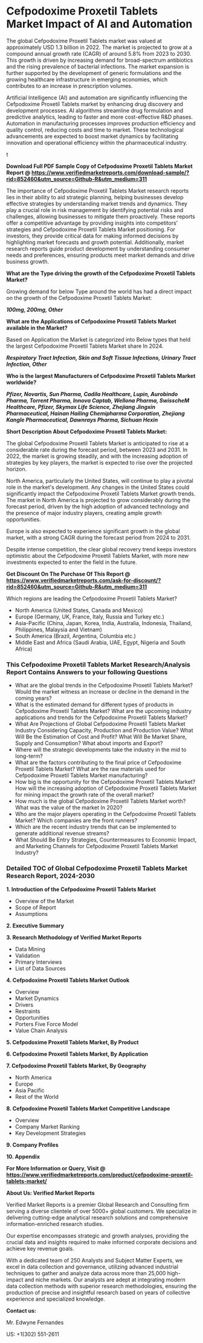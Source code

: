 <meta name="title" content="Global Cefpodoxime Proxetil Tablets Market Impact of AI and Automation"><meta name="description" content="The global Cefpodoxime Proxetil Tablets market was valued at approximately USD 1.3 billion in 2022. The market is projected to grow at a compound annual growth rate (C"><meta name="title" content="Cefpodoxime Proxetil Tablets Market Size, Share, Scope, Trends, Growth, Opportunities, Analysis, Forecast"><h1>Cefpodoxime Proxetil Tablets Market Impact of AI and Automation</h1><p>The global Cefpodoxime Proxetil Tablets market was valued at approximately USD 1.3 billion in 2022. The market is projected to grow at a compound annual growth rate (CAGR) of around 5.8% from 2023 to 2030. This growth is driven by increasing demand for broad-spectrum antibiotics and the rising prevalence of bacterial infections. The market expansion is further supported by the development of generic formulations and the growing healthcare infrastructure in emerging economies, which contributes to an increase in prescription volumes.</p><p>Artificial Intelligence (AI) and automation are significantly influencing the Cefpodoxime Proxetil Tablets market by enhancing drug discovery and development processes. AI algorithms streamline drug formulation and predictive analytics, leading to faster and more cost-effective R&D phases. Automation in manufacturing processes improves production efficiency and quality control, reducing costs and time to market. These technological advancements are expected to boost market dynamics by facilitating innovation and operational efficiency within the pharmaceutical industry.</p>t</p><p id="" class=""><strong>Download Full PDF Sample Copy of Cefpodoxime Proxetil Tablets Market Report @ <a href="https://www.verifiedmarketreports.com/download-sample/?rid=852460&utm_source=Github-R&utm_medium=311" target="_blank">https://www.verifiedmarketreports.com/download-sample/?rid=852460&utm_source=Github-R&utm_medium=311</a></strong></p><p>The importance of&nbsp;Cefpodoxime Proxetil Tablets Market research reports lies in their ability to aid strategic planning, helping businesses develop effective strategies by understanding market trends and dynamics. They play a crucial role in risk management by identifying potential risks and challenges, allowing businesses to mitigate them proactively. These reports offer a competitive advantage by providing insights into competitors' strategies and Cefpodoxime Proxetil Tablets Market positioning. For investors, they provide critical data for making informed decisions by highlighting market forecasts and growth potential. Additionally, market research reports guide product development by understanding consumer needs and preferences, ensuring products meet market demands and drive business growth.</p><p><strong>What are the&nbsp;Type driving the growth of the Cefpodoxime Proxetil Tablets Market?</strong></p><p id="" class="">Growing demand for below Type around the world has had a direct impact on the growth of the Cefpodoxime Proxetil Tablets Market:</p><em><strong>100mg, 200mg, Other</strong></em></p><strong>What are the&nbsp;Applications&nbsp;of Cefpodoxime Proxetil Tablets Market available in the Market?</strong></p><p id="" class="">Based on Application the Market is categorized into Below types that held the largest Cefpodoxime Proxetil Tablets Market share In 2024.</p><em><strong>Respiratory Tract Infection, Skin and Soft Tissue Infections, Urinary Tract Infection, Other</strong></em></p><strong>Who is the largest Manufacturers of Cefpodoxime Proxetil Tablets Market worldwide?</strong></p><p><em><strong>Pfizer, Novartis, Sun Pharma, Cadila Healthcare, Lupin, Aurobindo Pharma, Torrent Pharma, Innova Captab, Wellona Pharma, SwisscheM Healthcare, Pfizer, Skymax Life Science, Zhejiang Jingxin Pharmaceutical, Hainan Hailing Chemipharma Corporation, Zhejiang Kangle Pharmaceutical, Dawnrays Pharma, Sichuan Hexin</strong></em></p><p id="" class=""><strong>Short Description About Cefpodoxime Proxetil Tablets Market:</strong></p><p>The global Cefpodoxime Proxetil Tablets Market is anticipated to rise at a considerable rate during the forecast period, between 2023 and 2031. In 2022, the market is growing steadily, and with the increasing adoption of strategies by key players, the market is expected to rise over the projected horizon.</p><p>North America, particularly the United States, will continue to play a pivotal role in the market's development. Any changes in the United States could significantly impact the Cefpodoxime Proxetil Tablets Market growth trends. The market in North America is projected to grow considerably during the forecast period, driven by the high adoption of advanced technology and the presence of major industry players, creating ample growth opportunities.</p><p>Europe is also expected to experience significant growth in the global market, with a strong CAGR during the forecast period from 2024 to 2031.</p><p>Despite intense competition, the clear global recovery trend keeps investors optimistic about the Cefpodoxime Proxetil Tablets Market, with more new investments expected to enter the field in the future.</p><p id="" class=""><strong>Get Discount On The Purchase Of This Report @ <a href="https://www.verifiedmarketreports.com/ask-for-discount/?rid=852460&utm_source=Github-R&utm_medium=311" target="_blank">https://www.verifiedmarketreports.com/ask-for-discount/?rid=852460&utm_source=Github-R&utm_medium=311</a></strong></p>Which regions are leading the Cefpodoxime Proxetil Tablets Market?</p><ul><li>North America (United States, Canada and Mexico)</li><li>Europe (Germany, UK, France, Italy, Russia and Turkey etc.)</li><li>Asia-Pacific (China, Japan, Korea, India, Australia, Indonesia, Thailand, Philippines, Malaysia and Vietnam)</li><li>South America (Brazil, Argentina, Columbia etc.)</li><li>Middle East and Africa (Saudi Arabia, UAE, Egypt, Nigeria and South Africa)</li></ul><h3 id="" class="">This Cefpodoxime Proxetil Tablets Market Research/Analysis Report Contains Answers to your following Questions</h3><ul><li>What are the global trends in the Cefpodoxime Proxetil Tablets Market? Would the market witness an increase or decline in the demand in the coming years?</li><li>What is the estimated demand for different types of products in Cefpodoxime Proxetil Tablets Market? What are the upcoming industry applications and trends for the Cefpodoxime Proxetil Tablets Market?</li><li>What Are Projections of Global Cefpodoxime Proxetil Tablets Market Industry Considering Capacity, Production and Production Value? What Will Be the Estimation of Cost and Profit? What Will Be Market Share, Supply and Consumption? What about imports and Export?</li><li>Where will the strategic developments take the industry in the mid to long-term?</li><li>What are the factors contributing to the final price of Cefpodoxime Proxetil Tablets Market? What are the raw materials used for Cefpodoxime Proxetil Tablets Market manufacturing?</li><li>How big is the opportunity for the Cefpodoxime Proxetil Tablets Market? How will the increasing adoption of Cefpodoxime Proxetil Tablets Market for mining impact the growth rate of the overall market?</li><li>How much is the global Cefpodoxime Proxetil Tablets Market worth? What was the value of the market In 2020?</li><li>Who are the major players operating in the Cefpodoxime Proxetil Tablets Market? Which companies are the front runners?</li><li>Which are the recent industry trends that can be implemented to generate additional revenue streams?</li><li>What Should Be Entry Strategies, Countermeasures to Economic Impact, and Marketing Channels for Cefpodoxime Proxetil Tablets Market Industry?</li></ul><h3 id="" class="">Detailed TOC of Global Cefpodoxime Proxetil Tablets Market Research Report, 2024-2030</h3><p id="" class=""><strong>1. Introduction of the Cefpodoxime Proxetil Tablets Market</strong></p><ul><li>Overview of the Market</li><li>Scope of Report</li><li>Assumptions</li></ul><p id="" class=""><strong>2. Executive Summary</strong></p><p id="" class=""><strong>3. Research Methodology of Verified Market Reports</strong></p><ul><li>Data Mining</li><li>Validation</li><li>Primary Interviews</li><li>List of Data Sources</li></ul><p id="" class=""><strong>4. Cefpodoxime Proxetil Tablets Market Outlook</strong></p><ul><li>Overview</li><li>Market Dynamics</li><li>Drivers</li><li>Restraints</li><li>Opportunities</li><li>Porters Five Force Model</li><li>Value Chain Analysis</li></ul><p id="" class=""><strong>5. Cefpodoxime Proxetil Tablets Market, By Product</strong></p><p id="" class=""><strong>6. Cefpodoxime Proxetil Tablets Market, By Application</strong></p><p id="" class=""><strong>7. Cefpodoxime Proxetil Tablets Market, By Geography</strong></p><ul><li>North America</li><li>Europe</li><li>Asia Pacific</li><li>Rest of the World</li></ul><p id="" class=""><strong>8. Cefpodoxime Proxetil Tablets Market Competitive Landscape</strong></p><ul><li>Overview</li><li>Company Market Ranking</li><li>Key Development Strategies</li></ul><p id="" class=""><strong>9. Company Profiles</strong></p><p id="" class=""><strong>10. Appendix</strong></p><p id="" class=""><strong>For More Information or Query, Visit @ <a href="https://www.verifiedmarketreports.com/product/cefpodoxime-proxetil-tablets-market/" target="_blank">https://www.verifiedmarketreports.com/product/cefpodoxime-proxetil-tablets-market/</a></strong></p><p id="" class=""><strong>About Us: Verified Market Reports</strong></p><p id="" class="">Verified Market Reports is a premier Global Research and Consulting firm serving a diverse clientele of over 5000+ global customers. We specialize in delivering cutting-edge analytical research solutions and comprehensive information-enriched research studies.</p><p id="" class="">Our expertise encompasses strategic and growth analyses, providing the crucial data and insights required to make informed corporate decisions and achieve key revenue goals.</p><p id="" class="">With a dedicated team of 250 Analysts and Subject Matter Experts, we excel in data collection and governance, utilizing advanced industrial techniques to gather and analyze data across more than 25,000 high-impact and niche markets. Our analysts are adept at integrating modern data collection methods with superior research methodologies, ensuring the production of precise and insightful research based on years of collective experience and specialized knowledge.</p><p id="" class=""><strong>Contact us:</strong></p><p id="" class="">Mr. Edwyne Fernandes</p><p id="" class="">US: +1(302) 551-2611</p>